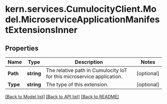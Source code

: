
# kern.services.CumulocityClient.Model.MicroserviceApplicationManifestExtensionsInner

## Properties

Name | Type | Description | Notes
------------ | ------------- | ------------- | -------------
**Path** | **string** | The relative path in Cumulocity IoT for this microservice application. | [optional] 
**Type** | **string** | The type of this extension. | [optional] 

[[Back to Model list]](../README.md#documentation-for-models)
[[Back to API list]](../README.md#documentation-for-api-endpoints)
[[Back to README]](../README.md)

